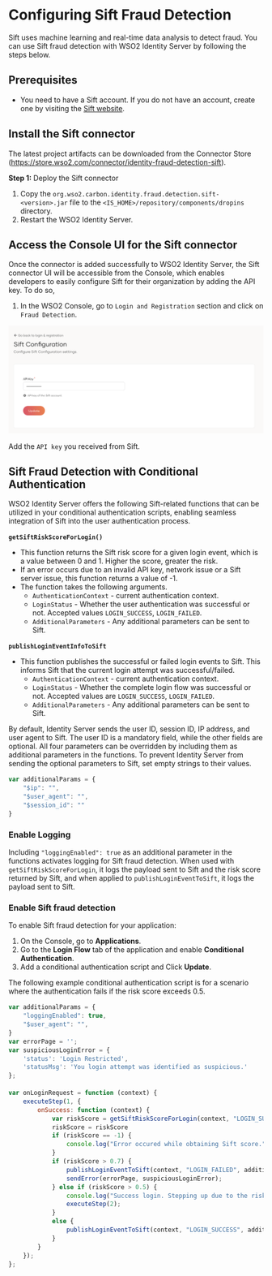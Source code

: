 # Configuring Sift Fraud Detection

Sift uses machine learning and real-time data analysis to detect fraud. You can use Sift fraud detection with WSO2 Identity Server by following the steps below.

## Prerequisites
- You need to have a Sift account. If you do not have an account, create one by visiting the [Sift website](https://sift.com/).

## Install the Sift connector

The latest project artifacts can be downloaded from the Connector Store (https://store.wso2.com/connector/identity-fraud-detection-sift). 

**Step 1:** Deploy the Sift connector

1. Copy the `org.wso2.carbon.identity.fraud.detection.sift-<version>.jar` file to the `<IS_HOME>/repository/components/dropins` directory.
3. Restart the WSO2 Identity Server.

## Access the Console UI for the Sift connector

Once the connector is added successfully to WSO2 Identity Server, the Sift connector UI will be accessible from the Console, which enables developers to easily configure Sift for their organization by adding the API key.
To do so,
  1. In the WSO2 Console, go to `Login and Registration` section and click on `Fraud Detection`.

![Configuring Sift in WSO2 Console](../images/wso2console.png)

Add the `API key` you received from Sift.

## Sift Fraud Detection with Conditional Authentication

WSO2 Identity Server offers the following Sift-related functions that can be utilized in your conditional authentication scripts, enabling seamless integration of Sift into the user authentication process.

**`getSiftRiskScoreForLogin()`**

- This function returns the Sift risk score for a given login event, which is a value between 0 and 1. Higher the score, greater the risk.
- If an error occurs due to an invalid API key, network issue or a Sift server issue, this function returns a value of -1.
- The function takes the following arguments.
    - `AuthenticationContext` - current authentication context.
    - `LoginStatus` - Whether the user authentication was successful or not. Accepted values `LOGIN_SUCCESS`, `LOGIN_FAILED`.
    - `AdditionalParameters` - Any additional parameters can be sent to Sift.

**`publishLoginEventInfoToSift`**

- This function publishes the successful or failed login events to Sift. This informs Sift that the current login attempt was successful/failed.
    - `AuthenticationContext` - current authentication context.
    - `LoginStatus` - Whether the complete login flow was successful or not. Accepted values are `LOGIN_SUCCESS`, `LOGIN_FAILED`.
    - `AdditionalParameters` - Any additional parameters can be sent to Sift.

By default, Identity Server sends the user ID, session ID, IP address, and user agent to Sift.
The user ID is a mandatory field, while the other fields are optional. All four parameters can be overridden by including them as additional parameters in the functions.
To prevent Identity Server from sending the optional parameters to Sift, set empty strings to their values.

```javascript
var additionalParams = {
    "$ip": "",
    "$user_agent": "",
    "$session_id": ""
}
```

### Enable Logging

Including `"loggingEnabled": true` as an additional parameter in the functions activates logging for Sift fraud detection. When used with `getSiftRiskScoreForLogin`, it logs the payload sent to Sift and the risk score returned by Sift, and when applied to `publishLoginEventToSift`, it logs the payload sent to Sift.

### Enable Sift fraud detection

To enable Sift fraud detection for your application:

1. On the Console, go to **Applications**.
2. Go to the **Login Flow** tab of the application and enable **Conditional Authentication**.
3. Add a conditional authentication script and Click **Update**.

The following example conditional authentication script is for a scenario where the authentication fails if the risk score exceeds 0.5.

```javascript
var additionalParams = {
    "loggingEnabled": true,
    "$user_agent": "",
}
var errorPage = '';
var suspiciousLoginError = {
    'status': 'Login Restricted',
    'statusMsg': 'You login attempt was identified as suspicious.'
};

var onLoginRequest = function (context) {
    executeStep(1, {
        onSuccess: function (context) {
            var riskScore = getSiftRiskScoreForLogin(context, "LOGIN_SUCCESS", additionalParams);
            riskScore = riskScore
            if (riskScore == -1) {
                console.log("Error occured while obtaining Sift score.");
            }
            if (riskScore > 0.7) {
                publishLoginEventToSift(context, "LOGIN_FAILED", additionalParams);
                sendError(errorPage, suspiciousLoginError);
            } else if (riskScore > 0.5) {
                console.log("Success login. Stepping up due to the risk.");
                executeStep(2);
            } 
            else {
                publishLoginEventToSift(context, "LOGIN_SUCCESS", additionalParams);
            }
        }
    });
};
```
